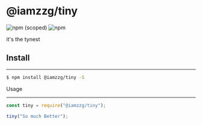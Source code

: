 # @iamzzg/tiny

![npm (scoped)](https://img.shields.io/npm/v/@iamzzg/tiny)
![npm](https://img.shields.io/npm/v/1.0.0)

it's the tynest

## Install

---

```bash
$ npm install @iamzzg/tiny -S
```

Usage

---

```javascript
const tiny = require("@iamzzg/tiny");

tiny("So much Better");
```
